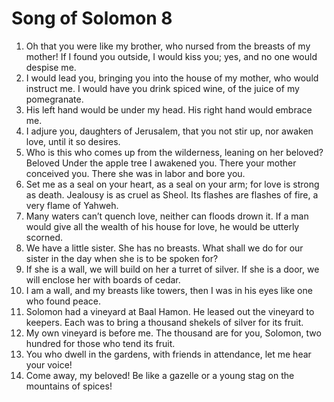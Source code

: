 ﻿
# Song of Solomon 8
1. Oh that you were like my brother, who nursed from the breasts of my mother! If I found you outside, I would kiss you; yes, and no one would despise me. 
2. I would lead you, bringing you into the house of my mother, who would instruct me. I would have you drink spiced wine, of the juice of my pomegranate. 
3. His left hand would be under my head. His right hand would embrace me. 
4. I adjure you, daughters of Jerusalem, that you not stir up, nor awaken love, until it so desires. 
5. Who is this who comes up from the wilderness, leaning on her beloved? Beloved Under the apple tree I awakened you. There your mother conceived you. There she was in labor and bore you. 
6. Set me as a seal on your heart, as a seal on your arm; for love is strong as death. Jealousy is as cruel as Sheol. Its flashes are flashes of fire, a very flame of Yahweh. 
7. Many waters can’t quench love, neither can floods drown it. If a man would give all the wealth of his house for love, he would be utterly scorned. 
8. We have a little sister. She has no breasts. What shall we do for our sister in the day when she is to be spoken for? 
9. If she is a wall, we will build on her a turret of silver. If she is a door, we will enclose her with boards of cedar. 
10. I am a wall, and my breasts like towers, then I was in his eyes like one who found peace. 
11. Solomon had a vineyard at Baal Hamon. He leased out the vineyard to keepers. Each was to bring a thousand shekels of silver for its fruit. 
12. My own vineyard is before me. The thousand are for you, Solomon, two hundred for those who tend its fruit. 
13. You who dwell in the gardens, with friends in attendance, let me hear your voice! 
14. Come away, my beloved! Be like a gazelle or a young stag on the mountains of spices! 
